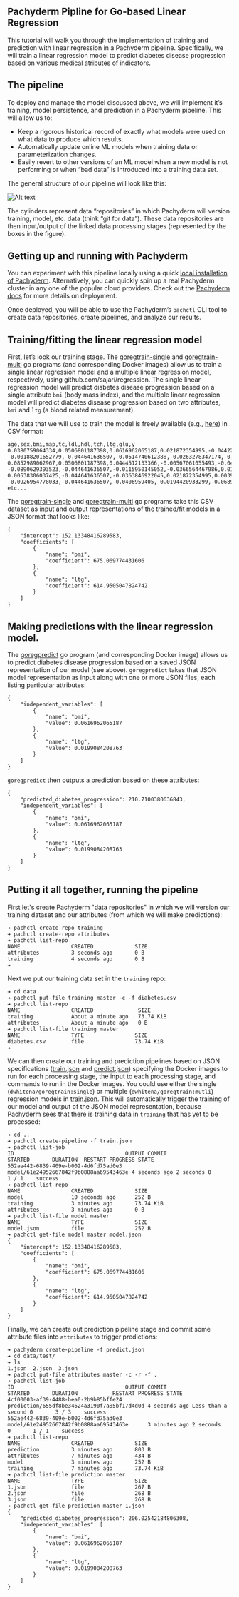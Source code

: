 ## Pachyderm Pipline for Go-based Linear Regression

This tutorial will walk you through the implementation of training and prediction with linear regression in a Pachyderm pipeline.  Specifically, we will train a linear regression model to predict diabetes disease progression based on various medical atributes of indicators.

## The pipeline

To deploy and manage the model discussed above, we will implement it’s training, model persistence, and prediction in a Pachyderm pipeline.  This will allow us to:

- Keep a rigorous historical record of exactly what models were used on what data to produce which results.
- Automatically update online ML models when training data or parameterization changes.
- Easily revert to other versions of an ML model when a new model is not performing or when “bad data” is introduced into a training data set.

The general structure of our pipeline will look like this:

![Alt text](pipeline.png)

The cylinders represent data “repositories” in which Pachyderm will version training, model, etc. data (think “git for data”).  These data repositories are then input/output of the linked data processing stages (represented by the boxes in the figure).  

## Getting up and running with Pachyderm

You can experiment with this pipeline locally using a quick [local installation of Pachyderm](http://docs.pachyderm.io/en/latest/getting_started/local_installation.html).  Alternatively, you can quickly spin up a real Pachyderm cluster in any one of the popular cloud providers.  Check out the [Pachyderm docs](http://docs.pachyderm.io/en/latest/deployment/deploy_intro.html) for more details on deployment.

Once deployed, you will be able to use the Pachyderm’s `pachctl` CLI tool to create data repositories, create pipelines, and analyze our results.

## Training/fitting the linear regression model

First, let’s look our training stage.  The [goregtrain-single](goregtrain-single) and [goregtrain-multi](goregtrain-multi) go programs (and corresponding Docker images) allow us to train a single linear regression model and a multiple linear regression model, respectively, using github.com/sajari/regression.  The single linear regression model will predict diabetes disease progression based on a single attribute `bmi` (body mass index), and the multiple linear regression model will predict diabetes disease progression based on two attributes, `bmi` and `ltg` (a blood related measurement).

The data that we will use to train the model is freely available (e.g., [here](https://archive.ics.uci.edu/ml/datasets/Diabetes)) in CSV format:  

```
age,sex,bmi,map,tc,ldl,hdl,tch,ltg,glu,y
0.0380759064334,0.0506801187398,0.0616962065187,0.021872354995,-0.0442234984244,-0.0348207628377,-0.043400845652,-0.00259226199818,0.0199084208763,-0.0176461251598,151.0
-0.00188201652779,-0.044641636507,-0.0514740612388,-0.0263278347174,-0.00844872411122,-0.0191633397482,0.0744115640788,-0.0394933828741,-0.0683297436244,-0.0922040496268,75.0
0.0852989062967,0.0506801187398,0.0444512133366,-0.00567061055493,-0.0455994512826,-0.0341944659141,-0.0323559322398,-0.00259226199818,0.00286377051894,-0.0259303389895,141.0
-0.0890629393523,-0.044641636507,-0.0115950145052,-0.0366564467986,0.0121905687618,0.0249905933641,-0.0360375700439,0.0343088588777,0.0226920225667,-0.00936191133014,206.0
0.00538306037425,-0.044641636507,-0.0363846922045,0.021872354995,0.00393485161259,0.0155961395104,0.00814208360519,-0.00259226199818,-0.0319914449414,-0.0466408735636,135.0
-0.0926954778033,-0.044641636507,-0.0406959405,-0.0194420933299,-0.0689906498721,-0.0792878444118,0.041276823842,-0.07639450375,-0.041180385188,-0.0963461565417,97.0
etc...
```

The [goregtrain-single](goregtrain-single) and [goregtrain-multi](goregtrain-multi) go programs take this CSV dataset as input and output representations of the trained/fit models in a JSON format that looks like:

```
{
    "intercept": 152.13348416289583,
    "coefficients": [
        {
            "name": "bmi",
            "coefficient": 675.069774431606
        },
        {
            "name": "ltg",
            "coefficient": 614.9505047824742
        }
    ]
}
```

## Making predictions with the linear regression model.

The [goregpredict](goregpredict) go program (and corresponding Docker image) allows us to predict diabetes disease progression based on a saved JSON representation of our model (see above).  `goregpredict` takes that JSON model representation as input along with one or more JSON files, each listing particular attributes:

```
{
	"independent_variables": [
		{
			"name": "bmi",
			"value": 0.0616962065187
		},
		{
			"name": "ltg",
			"value": 0.0199084208763
		}
	]
}
```

`goregpredict` then outputs a prediction based on these attributes:

```
{
    "predicted_diabetes_progression": 210.7100380636843,
    "independent_variables": [
        {
            "name": "bmi",
            "value": 0.0616962065187
        },
        {
            "name": "ltg",
            "value": 0.0199084208763
        }
    ]
}
```

## Putting it all together, running the pipeline

First let's create Pachyderm "data repositories" in which we will version our training dataset and our attributes (from which we will make predictions):

```
➔ pachctl create-repo training
➔ pachctl create-repo attributes
➔ pachctl list-repo
NAME                CREATED             SIZE                
attributes          3 seconds ago       0 B                 
training            4 seconds ago       0 B                 
➔
```

Next we put our training data set in the `training` repo:

```
➔ cd data
➔ pachctl put-file training master -c -f diabetes.csv 
➔ pachctl list-repo
NAME                CREATED              SIZE                
training            About a minute ago   73.74 KiB           
attributes          About a minute ago   0 B                 
➔ pachctl list-file training master
NAME                TYPE                SIZE                
diabetes.csv        file                73.74 KiB           
➔
```

We can then create our training and prediction pipelines based on JSON specifications ([train.json](train.json) and [predict.json](predict.json)) specifying the Docker images to run for each processing stage, the input to each processing stage, and commands to run in the Docker images.  You could use either the single (`dwhitena/goregtrain:single`) or multiple (`dwhitena/goregtrain:mutli`) regression models in [train.json](train.json). This will automatically trigger the training of our model and output of the JSON model representation, because Pachyderm sees that there is training data in `training` that has yet to be processed:

```
➔ cd ..
➔ pachctl create-pipeline -f train.json 
➔ pachctl list-job
ID                                   OUTPUT COMMIT                          STARTED       DURATION  RESTART PROGRESS STATE            
552ae442-6839-409e-b002-4d6fd75ad0e3 model/61e24952667842f9b0888aa69543463e 4 seconds ago 2 seconds 0       1 / 1    success 
➔ pachctl list-repo
NAME                CREATED             SIZE                
model               10 seconds ago      252 B               
training            3 minutes ago       73.74 KiB           
attributes          3 minutes ago       0 B                 
➔ pachctl list-file model master
NAME                TYPE                SIZE                
model.json          file                252 B               
➔ pachctl get-file model master model.json
{
    "intercept": 152.13348416289583,
    "coefficients": [
        {
            "name": "bmi",
            "coefficient": 675.069774431606
        },
        {
            "name": "ltg",
            "coefficient": 614.9505047824742
        }
    ]
}
```

Finally, we can create out prediction pipeline stage and commit some attribute files into `attributes` to trigger predictions:

```
➔ pachyderm create-pipeline -f predict.json
➔ cd data/test/
➔ ls
1.json  2.json  3.json
➔ pachctl put-file attributes master -c -r -f .
➔ pachctl list-job
ID                                   OUTPUT COMMIT                               STARTED       DURATION           RESTART PROGRESS STATE            
4cf00003-af39-4488-bea0-2b9b85bffe24 prediction/655df8be34624a3190f7a85bf17d4d0d 4 seconds ago Less than a second 0       3 / 3    success 
552ae442-6839-409e-b002-4d6fd75ad0e3 model/61e24952667842f9b0888aa69543463e      3 minutes ago 2 seconds          0       1 / 1    success 
➔ pachctl list-repo
NAME                CREATED             SIZE                
prediction          3 minutes ago       803 B               
attributes          7 minutes ago       434 B               
model               3 minutes ago       252 B               
training            7 minutes ago       73.74 KiB           
➔ pachctl list-file prediction master
NAME                TYPE                SIZE                
1.json              file                267 B               
2.json              file                268 B               
3.json              file                268 B               
➔ pachctl get-file prediction master 1.json
{
    "predicted_diabetes_progression": 206.02542184806308,
    "independent_variables": [
        {
            "name": "bmi",
            "value": 0.0616962065187
        },
        {
            "name": "ltg",
            "value": 0.0199084208763
        }
    ]
}
```
